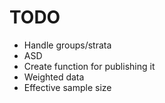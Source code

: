 # TODO

- Handle groups/strata
- ASD
- Create function for publishing it
- Weighted data
- Effective sample size

